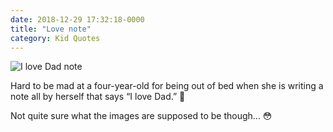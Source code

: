 ```yaml
---
date: 2018-12-29 17:32:18-0000
title: "Love note"
category: Kid Quotes
---
```


<img src="https://www.bennorris.blog/uploads/2018/10f8ea7bc0.jpg" alt="I love Dad note" />

Hard to be mad at a four-year-old for being out of bed when she is writing a note all by herself that says “I love Dad.” 🥰

Not quite sure what the images are supposed to be though... 😳
<!--more-->